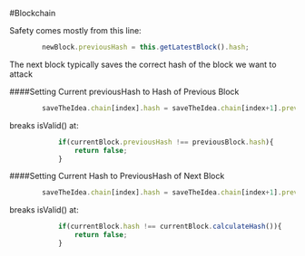 #Blockchain


Safety comes mostly from this line:

```js
        newBlock.previousHash = this.getLatestBlock().hash;
```
The next block typically saves the correct hash of the block we want to attack

####Setting Current previousHash to Hash of Previous Block
```js
        saveTheIdea.chain[index].hash = saveTheIdea.chain[index+1].previousHash;
```

 breaks isValid() at: 

```js
            if(currentBlock.previousHash !== previousBlock.hash){
                return false;
            }
```
####Setting Current Hash to PreviousHash of Next Block
```js
        saveTheIdea.chain[index].hash = saveTheIdea.chain[index+1].previousHash;
```
 breaks isValid() at:

```js
            if(currentBlock.hash !== currentBlock.calculateHash()){
                return false;
            }
```